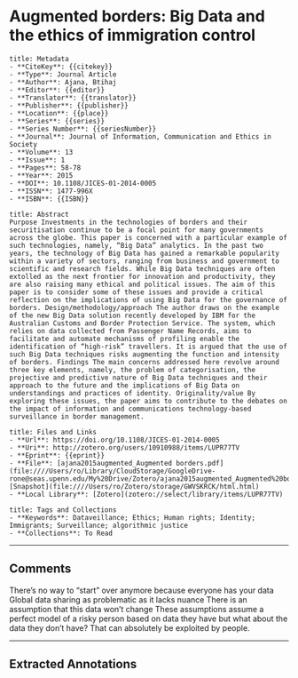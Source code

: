 # Augmented borders: Big Data and the ethics of immigration control

``` ad-info
title: Metadata
- **CiteKey**: {{citekey}}
- **Type**: Journal Article
- **Author**: Ajana, Btihaj
- **Editor**: {{editor}}
- **Translator**: {{translator}}
- **Publisher**: {{publisher}}
- **Location**: {{place}}
- **Series**: {{series}}
- **Series Number**: {{seriesNumber}}
- **Journal**: Journal of Information, Communication and Ethics in Society
- **Volume**: 13
- **Issue**: 1
- **Pages**: 58-78
- **Year**: 2015 
- **DOI**: 10.1108/JICES-01-2014-0005
- **ISSN**: 1477-996X
- **ISBN**: {{ISBN}}
```
```ad-quote
title: Abstract
Purpose Investments in the technologies of borders and their securitisation continue to be a focal point for many governments across the globe. This paper is concerned with a particular example of such technologies, namely, “Big Data” analytics. In the past two years, the technology of Big Data has gained a remarkable popularity within a variety of sectors, ranging from business and government to scientific and research fields. While Big Data techniques are often extolled as the next frontier for innovation and productivity, they are also raising many ethical and political issues. The aim of this paper is to consider some of these issues and provide a critical reflection on the implications of using Big Data for the governance of borders. Design/methodology/approach The author draws on the example of the new Big Data solution recently developed by IBM for the Australian Customs and Border Protection Service. The system, which relies on data collected from Passenger Name Records, aims to facilitate and automate mechanisms of profiling enable the identification of “high-risk” travellers. It is argued that the use of such Big Data techniques risks augmenting the function and intensity of borders. Findings The main concerns addressed here revolve around three key elements, namely, the problem of categorisation, the projective and predictive nature of Big Data techniques and their approach to the future and the implications of Big Data on understandings and practices of identity. Originality/value By exploring these issues, the paper aims to contribute to the debates on the impact of information and communications technology-based surveillance in border management.
```
```ad-abstract
title: Files and Links
- **Url**: https://doi.org/10.1108/JICES-01-2014-0005
- **Uri**: http://zotero.org/users/10910988/items/LUPR77TV
- **Eprint**: {{eprint}}
- **File**: [ajana2015augmented_Augmented borders.pdf](file:////Users/ro/Library/CloudStorage/GoogleDrive-rone@seas.upenn.edu/My%20Drive/Zotero/ajana2015augmented_Augmented%20borders.pdf); [Snapshot](file:////Users/ro/Zotero/storage/GWVSKRCK/html.html)
- **Local Library**: [Zotero](zotero://select/library/items/LUPR77TV)
```
```ad-note
title: Tags and Collections
- **Keywords**: Dataveillance; Ethics; Human rights; Identity; Immigrants; Surveillance; algorithmic justice
- **Collections**: To Read
```

----

## Comments
There’s no way to “start” over anymore because everyone has your data
Global data sharing as problematic as it lacks nuance
There is an assumption that this data won’t change
These assumptions assume a perfect model of a risky person based on data they have but what about the data they don’t have? That can absolutely be exploited by people.


----

## Extracted Annotations
